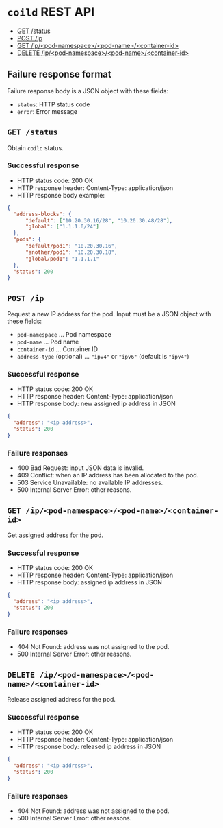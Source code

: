 `coild` REST API
================

- [GET /status](#status)
- [POST /ip](#post)
- [GET /ip/\<pod-namespace\>/\<pod-name\>/\<container-id\>](#get)
- [DELETE /ip/\<pod-namespace\>/\<pod-name\>/\<container-id\>](#delete)

## Failure response format

Failure response body is a JSON object with these fields:

- `status`: HTTP status code
- `error`: Error message

## <a name="status" />`GET /status`

Obtain `coild` status.

### Successful response

- HTTP status code: 200 OK
- HTTP response header: Content-Type: application/json
- HTTP response body example:

```json
{
  "address-blocks": {
      "default": ["10.20.30.16/28", "10.20.30.48/28"],
      "global": ["1.1.1.0/24"]
  },
  "pods": {
      "default/pod1": "10.20.30.16",
      "another/pod1": "10.20.30.18",
      "global/pod1": "1.1.1.1"
  },
  "status": 200
}
```

## <a name="post" />`POST /ip`

Request a new IP address for the pod.
Input must be a JSON object with these fields:

- `pod-namespace` ... Pod namespace
- `pod-name` ... Pod name
- `container-id` ... Container ID
- `address-type` (optional) ... `"ipv4"` or `"ipv6"` (default is `"ipv4"`)

### Successful response

- HTTP status code: 200 OK
- HTTP response header: Content-Type: application/json
- HTTP response body: new assigned ip address in JSON
```json
{
  "address": "<ip address>",
  "status": 200
}
```

### Failure responses

- 400 Bad Request: input JSON data is invalid.
- 409 Conflict: when an IP address has been allocated to the pod.
- 503 Service Unavailable: no available IP addresses.
- 500 Internal Server Error: other reasons.

## <a name="get" />`GET /ip/<pod-namespace>/<pod-name>/<container-id>`

Get assigned address for the pod.

### Successful response

- HTTP status code: 200 OK
- HTTP response header: Content-Type: application/json
- HTTP response body: assigned ip address in JSON
```json
{
  "address": "<ip address>",
  "status": 200
}
```

### Failure responses

- 404 Not Found: address was not assigned to the pod.
- 500 Internal Server Error: other reasons.

## <a name="delete" />`DELETE /ip/<pod-namespace>/<pod-name>/<container-id>`

Release assigned address for the pod.

### Successful response

- HTTP status code: 200 OK
- HTTP response header: Content-Type: application/json
- HTTP response body: released ip address in JSON
```json
{
  "address": "<ip address>",
  "status": 200
}
```

### Failure responses

- 404 Not Found: address was not assigned to the pod.
- 500 Internal Server Error: other reasons.
